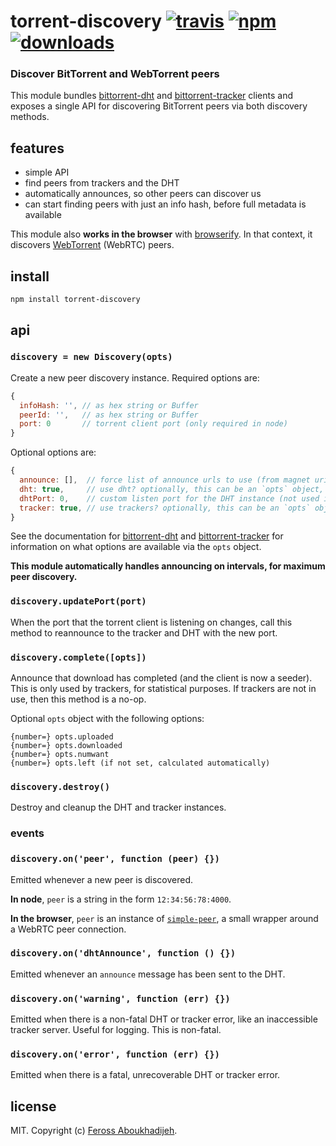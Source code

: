 # torrent-discovery [![travis][travis-image]][travis-url] [![npm][npm-image]][npm-url] [![downloads][downloads-image]][downloads-url]

[travis-image]: https://img.shields.io/travis/feross/torrent-discovery/master.svg
[travis-url]: https://travis-ci.org/feross/torrent-discovery
[npm-image]: https://img.shields.io/npm/v/torrent-discovery.svg
[npm-url]: https://npmjs.org/package/torrent-discovery
[downloads-image]: https://img.shields.io/npm/dm/torrent-discovery.svg
[downloads-url]: https://npmjs.org/package/torrent-discovery

### Discover BitTorrent and WebTorrent peers

This module bundles [bittorrent-dht](https://github.com/feross/bittorrent-dht) and
[bittorrent-tracker](https://github.com/feross/bittorrent-tracker) clients and exposes a
single API for discovering BitTorrent peers via both discovery methods.

## features

- simple API
- find peers from trackers and the DHT
- automatically announces, so other peers can discover us
- can start finding peers with just an info hash, before full metadata is available

This module also **works in the browser** with [browserify](http://browserify.org). In
that context, it discovers [WebTorrent](http://webtorrent.io) (WebRTC) peers.

## install

```
npm install torrent-discovery
```

## api

### `discovery = new Discovery(opts)`

Create a new peer discovery instance. Required options are:

```js
{
  infoHash: '', // as hex string or Buffer
  peerId: '',   // as hex string or Buffer
  port: 0       // torrent client port (only required in node)
}
```

Optional options are:

```js
{
  announce: [],  // force list of announce urls to use (from magnet uri)
  dht: true,     // use dht? optionally, this can be an `opts` object, or a DHT instance to use (can be reused for multiple torrents)
  dhtPort: 0,    // custom listen port for the DHT instance (not used if DHT instance is given via `opts.dht`)
  tracker: true, // use trackers? optionally, this can be an `opts` object
}
```

See the documentation for [bittorrent-dht](https://github.com/feross/bittorrent-dht) and
[bittorrent-tracker](https://github.com/feross/bittorrent-tracker) for information on what
options are available via the `opts` object.

**This module automatically handles announcing on intervals, for maximum peer discovery.**

### `discovery.updatePort(port)`

When the port that the torrent client is listening on changes, call this method to
reannounce to the tracker and DHT with the new port.

### `discovery.complete([opts])`

Announce that download has completed (and the client is now a seeder). This is only
used by trackers, for statistical purposes. If trackers are not in use, then
this method is a no-op.

Optional `opts` object with the following options:

```
{number=} opts.uploaded
{number=} opts.downloaded
{number=} opts.numwant
{number=} opts.left (if not set, calculated automatically)
```

### `discovery.destroy()`

Destroy and cleanup the DHT and tracker instances.

### events

### `discovery.on('peer', function (peer) {})`

Emitted whenever a new peer is discovered.

**In node**, `peer` is a string in the form `12:34:56:78:4000`.

**In the browser**, `peer` is an instance of
[`simple-peer`](https://github.com/feross/simple-peer), a small wrapper around a WebRTC
peer connection.

### `discovery.on('dhtAnnounce', function () {})`

Emitted whenever an `announce` message has been sent to the DHT.

### `discovery.on('warning', function (err) {})`

Emitted when there is a non-fatal DHT or tracker error, like an inaccessible tracker
server. Useful for logging. This is non-fatal.

### `discovery.on('error', function (err) {})`

Emitted when there is a fatal, unrecoverable DHT or tracker error.

## license

MIT. Copyright (c) [Feross Aboukhadijeh](http://feross.org).

